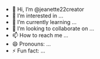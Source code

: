 - 👋 Hi, I’m @jeanette22creator
- 👀 I’m interested in ...
- 🌱 I’m currently learning ...
- 💞️ I’m looking to collaborate on ...
- 📫 How to reach me ...
- 😄 Pronouns: ...
- ⚡ Fun fact: ...

<!---
jeanette22creator/jeanette22creator is a ✨ special ✨ repository because its `README.md` (this file) appears on your GitHub profile.
You can click the Preview link to take a look at your changes.
--->
